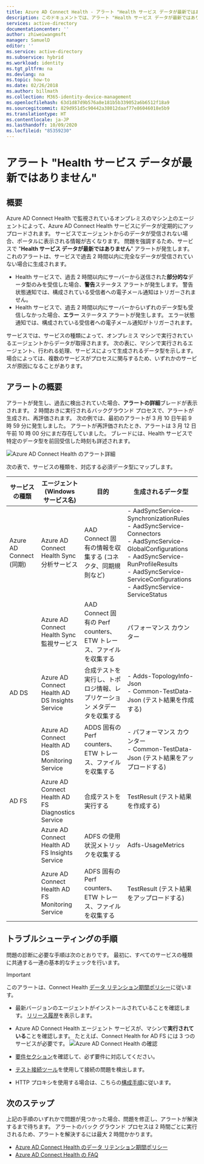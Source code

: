 ```yaml
---
title: Azure AD Connect Health - アラート "Health サービス データが最新ではありません" | Microsoft Docs
description: このドキュメントでは、アラート "Health サービス データが最新ではありません" の原因と、そのトラブルシューティングを実行する方法について説明します。
services: active-directory
documentationcenter: ''
author: zhiweiwangmsft
manager: SamuelD
editor: ''
ms.service: active-directory
ms.subservice: hybrid
ms.workload: identity
ms.tgt_pltfrm: na
ms.devlang: na
ms.topic: how-to
ms.date: 02/26/2018
ms.author: billmath
ms.collection: M365-identity-device-management
ms.openlocfilehash: 63d1d87d9b576a8e181b5b339052a6b6512f18a9
ms.sourcegitcommit: 829d951d5c90442a38012daaf77e86046018e5b9
ms.translationtype: HT
ms.contentlocale: ja-JP
ms.lasthandoff: 10/09/2020
ms.locfileid: "85359230"
---
```

# <a name="health-service-data-is-not-up-to-date-alert"></a>アラート "Health サービス データが最新ではありません"

## <a name="overview"></a>概要

Azure AD Connect Health で監視されているオンプレミスのマシン上のエージェントによって、Azure AD Connect Health サービスにデータが定期的にアップロードされます。 サービスでエージェントからのデータが受信されない場合、ポータルに表示される情報が古くなります。 問題を強調するため、サービスで "**Health サービス データが最新ではありません**" アラートが発生します。 これのアラートは、サービスで過去 2 時間以内に完全なデータが受信されていない場合に生成されます。  

- Health サービスで、過去 2 時間以内にサーバーから送信された**部分的な**データ型のみを受信した場合、**警告**ステータス アラートが発生します。 警告状態通知では、構成されている受信者への電子メール通知はトリガーされません。 
- Health サービスで、過去 2 時間以内にサーバーからいずれのデータ型も受信しなかった場合、**エラー** ステータス アラートが発生します。 エラー状態通知では、構成されている受信者への電子メール通知がトリガーされます。

サービスでは、サービスの種類によって、オンプレミス マシンで実行されているエージェントからデータが取得されます。 次の表に、マシンで実行されるエージェント、行われる処理、サービスによって生成されるデータ型を示します。 場合によっては、複数のサービスがプロセスに関与するため、いずれかのサービスが原因になることがあります。 

## <a name="understanding-the-alert"></a>アラートの概要

アラートが発生し、過去に検出されていた場合、**アラートの詳細**ブレードが表示されます。 2 時間おきに実行されるバックグラウンド プロセスで、アラートが生成され、再評価されます。 次の例では、最初のアラートが 3 月 10 日午前 9 時 59 分に発生しました。 アラートが再評価されたとき、アラートは 3 月 12 日午前 10 時 00 分にまだ存在していました。 ブレードには、Health サービスで特定のデータ型を前回受信した時刻も詳述されます。 
 
 ![Azure AD Connect Health のアラート詳細](./media/how-to-connect-health-data-freshness/data-freshness-details.png)
 
次の表で、サービスの種類を、対応する必須データ型にマップします。

| サービスの種類 | エージェント (Windows サービス名) | 目的 | 生成されるデータ型  |
| --- | --- | --- | --- |  
| Azure AD Connect (同期) | Azure AD Connect Health Sync 分析サービス | AAD Connect 固有の情報を収集する (コネクタ、同期規則など) | - AadSyncService-SynchronizationRules <br />  - AadSyncService-Connectors <br /> - AadSyncService-GlobalConfigurations  <br />  - AadSyncService-RunProfileResults <br /> - AadSyncService-ServiceConfigurations <br /> - AadSyncService-ServiceStatus   |
|  | Azure AD Connect Health Sync 監視サービス | AAD Connect 固有の Perf counters、ETW トレース、ファイルを収集する | パフォーマンス カウンター |
| AD DS | Azure AD Connect Health AD DS Insights Service | 合成テストを実行し、トポロジ情報、レプリケーション メタデータを収集する |  - Adds-TopologyInfo-Json <br /> - Common-TestData-Json (テスト結果を作成する)   | 
|  | Azure AD Connect Health AD DS Monitoring Service | ADDS 固有の Perf counters、ETW トレース、ファイルを収集する | - パフォーマンス カウンター  <br /> - Common-TestData-Json (テスト結果をアップロードする)  |
| AD FS | Azure AD Connect Health AD FS Diagnostics Service | 合成テストを実行する | TestResult (テスト結果を作成する) | 
| | Azure AD Connect Health AD FS Insights Service  | ADFS の使用状況メトリックを収集する | Adfs-UsageMetrics |
| | Azure AD Connect Health AD FS Monitoring Service | ADFS 固有の Perf counters、ETW トレース、ファイルを収集する | TestResult (テスト結果をアップロードする) |

## <a name="troubleshooting-steps"></a>トラブルシューティングの手順 

問題の診断に必要な手順は次のとおりです。 最初に、すべてのサービスの種類に共通する一連の基本的なチェックを行います。 

> [!IMPORTANT] 
> このアラートは、Connect Health [データ リテンション期間ポリシー](reference-connect-health-user-privacy.md#data-retention-policy)に従います。

* 最新バージョンのエージェントがインストールされていることを確認します。 [リリース履歴](reference-connect-health-version-history.md)を表示します。 
* Azure AD Connect Health エージェント サービスが、マシンで**実行されている**ことを確認します。 たとえば、Connect Health for AD FS には 3 つのサービスが必要です。
  ![Azure AD Connect Health の確認](./media/how-to-connect-health-agent-install/install5.png)

* [要件セクション](how-to-connect-health-agent-install.md#requirements)を確認して、必ず要件に対応してください。
* [テスト接続ツール](how-to-connect-health-agent-install.md#test-connectivity-to-azure-ad-connect-health-service)を使用して接続の問題を検出します。
* HTTP プロキシを使用する場合は、こちらの[構成手順](how-to-connect-health-agent-install.md#configure-azure-ad-connect-health-agents-to-use-http-proxy)に従います。 


## <a name="next-steps"></a>次のステップ
上記の手順のいずれかで問題が見つかった場合、問題を修正し、アラートが解決するまで待ちます。 アラートのバック グラウンド プロセスは 2 時間ごとに実行されるため、アラートを解決するには最大 2 時間かかります。 

* [Azure AD Connect Health のデータ リテンション期間ポリシー](reference-connect-health-user-privacy.md#data-retention-policy)
* [Azure AD Connect Health の FAQ](reference-connect-health-faq.md)
